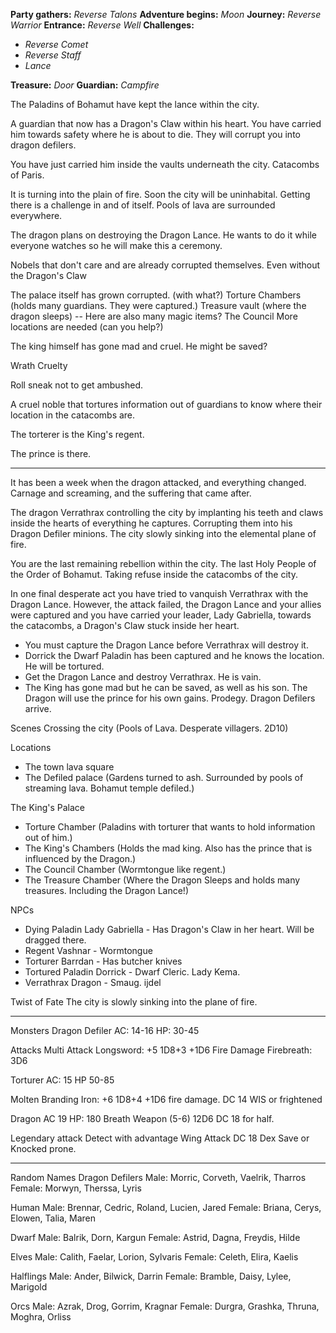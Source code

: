 **Party gathers:** *Reverse Talons*
**Adventure begins:** *Moon*
**Journey:** *Reverse Warrior*
**Entrance:** *Reverse Well*
**Challenges:** 
- *Reverse Comet*
- *Reverse Staff*
- *Lance*

**Treasure:** *Door*
**Guardian:** *Campfire*

The Paladins of Bohamut have kept the lance within the city.

A guardian that now has a Dragon's Claw within his heart. You have carried him towards safety where he is about to die. They will corrupt you into dragon defilers.

You have just carried him inside the vaults underneath the city. Catacombs of Paris.

It is turning into the plain of fire. Soon the city will be uninhabital. Getting there is a challenge in and of itself. Pools of lava are surrounded everywhere.

The dragon plans on destroying the Dragon Lance. He wants to do it while everyone watches so he will make this a ceremony.

Nobels that don't care and are already corrupted themselves. Even without the Dragon's Claw

The palace itself has grown corrupted. (with what?)
Torture Chambers (holds many guardians. They were captured.)
Treasure vault (where the dragon sleeps) -- Here are also many magic items?
The Council
More locations are needed (can you help?)

The king himself has gone mad and cruel. He might be saved?

Wrath Cruelty


Roll sneak not to get ambushed.

A cruel noble that tortures information out of guardians to know where their location in the catacombs are.

The torterer is the King's regent.

The prince is there.
















----

It has been a week when the dragon attacked, and everything changed. Carnage and screaming, and the suffering that came after.

The dragon Verrathrax controlling the city by implanting his teeth and claws inside the hearts of everything he captures. Corrupting them into his Dragon Defiler minions. The city slowly sinking into the elemental plane of fire.

You are the last remaining rebellion within the city. The last Holy People of the Order of Bohamut. Taking refuse inside the catacombs of the city.

In one final desperate act you have tried to vanquish Verrathrax with the Dragon Lance. However, the attack failed, the Dragon Lance and your allies were captured and you have carried your leader, Lady Gabriella, towards the catacombs, a Dragon's Claw stuck inside her heart.

- You must capture the Dragon Lance before Verrathrax will destroy it.
- Dorrick the Dwarf Paladin has been captured and he knows the location. He will be tortured.
- Get the Dragon Lance and destroy Verrathrax. He is vain.
- The King has gone mad but he can be saved, as well as his son. The Dragon will use the prince for his own gains. Prodegy.
Dragon Defilers arrive.


Scenes
Crossing the city (Pools of Lava. Desperate villagers. 2D10)


Locations
- The town lava square
- The Defiled palace (Gardens turned to ash. Surrounded by pools of streaming lava. Bohamut temple defiled.)

The King's Palace
- Torture Chamber (Paladins with torturer that wants to hold information out of him.)
- The King's Chambers (Holds the mad king. Also has the prince that is influenced by the Dragon.)
- The Council Chamber (Wormtongue like regent.)
- The Treasure Chamber (Where the Dragon Sleeps and holds many treasures. Including the Dragon Lance!)

NPCs
- Dying Paladin Lady Gabriella - Has Dragon's Claw in her heart. Will be dragged there.
- Regent Vashnar - Wormtongue
- Torturer Barrdan - Has butcher knives
- Tortured Paladin Dorrick - Dwarf Cleric. Lady Kema.
- Verrathrax Dragon - Smaug. ijdel

Twist of Fate
The city is slowly sinking into the plane of fire.


---
Monsters
Dragon Defiler
AC: 14-16
HP: 30-45

Attacks Multi Attack
Longsword: +5 1D8+3 +1D6 Fire Damage
Firebreath: 3D6

Torturer
AC: 15
HP 50-85

Molten Branding Iron: +6 1D8+4 +1D6 fire damage. DC 14 WIS or frightened

Dragon
AC 19
HP: 180
Breath Weapon (5-6) 12D6 DC 18 for half.

Legendary attack
Detect with advantage
Wing Attack DC 18 Dex Save or Knocked prone.


---
Random Names
Dragon Defilers
Male: Morric, Corveth, Vaelrik, Tharros
Female: Morwyn, Therssa, Lyris

Human
Male: Brennar, Cedric, Roland, Lucien, Jared
Female: Briana, Cerys, Elowen, Talia, Maren

Dwarf
Male: Balrik, Dorn, Kargun
Female: Astrid, Dagna, Freydis, Hilde

Elves
Male: Calith, Faelar, Lorion, Sylvaris
Female: Celeth, Elira, Kaelis

Halflings
Male: Ander, Bilwick, Darrin
Female: Bramble, Daisy, Lylee, Marigold

Orcs
Male: Azrak, Drog, Gorrim, Kragnar
Female: Durgra, Grashka, Thruna, Moghra, Orliss

